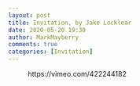 ```yaml
---
layout: post
title: Invitation, by Jake Locklear
date: 2020-05-20 19:30
author: MarkMayberry
comments: true
categories: [Invitation]
---
```

<!-- wp:core-embed/vimeo {"url":"https://vimeo.com/422244182","type":"video","providerNameSlug":"vimeo","className":"wp-embed-aspect-4-3 wp-has-aspect-ratio"} -->
<figure class="wp-block-embed-vimeo wp-block-embed is-type-video is-provider-vimeo wp-embed-aspect-4-3 wp-has-aspect-ratio"><div class="wp-block-embed__wrapper">
https://vimeo.com/422244182
</div></figure>
<!-- /wp:core-embed/vimeo -->
